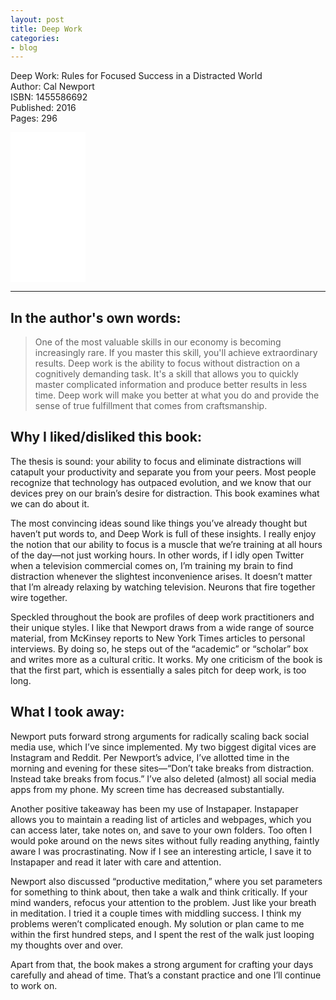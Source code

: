 ```yaml
---
layout: post
title: Deep Work
categories:
- blog
---
```


Deep Work: Rules for Focused Success in a Distracted World  
Author: Cal Newport  
ISBN: 1455586692  
Published: 2016  
Pages: 296  
<iframe style="width:120px;height:240px;" marginwidth="0" marginheight="0" scrolling="no" frameborder="0" src="//ws-na.amazon-adsystem.com/widgets/q?ServiceVersion=20070822&OneJS=1&Operation=GetAdHtml&MarketPlace=US&source=ac&ref=tf_til&ad_type=product_link&tracking_id=tmstsn-20&marketplace=amazon&region=US&placement=1455586692&asins=1455586692&linkId=ee2536bc1b047621ad71cb19b24a9789&show_border=false&link_opens_in_new_window=false&price_color=161925&title_color=235789&bg_color=ffffff">
    </iframe>
    
---

## In the author's own words:

> One of the most valuable skills in our economy is becoming increasingly rare. If you master this skill, you'll achieve extraordinary results. Deep work is the ability to focus without distraction on a cognitively demanding task. It's a skill that allows you to quickly master complicated information and produce better results in less time. Deep work will make you better at what you do and provide the sense of true fulfillment that comes from craftsmanship.

## Why I liked/disliked this book:

The thesis is sound: your ability to focus and eliminate distractions will catapult your productivity and separate you from your peers. Most people recognize that technology has outpaced evolution, and we know that our devices prey on our brain’s desire for distraction. This book examines what we can do about it.

The most convincing ideas sound like things you’ve already thought but haven’t put words to, and Deep Work is full of these insights. I really enjoy the notion that our ability to focus is a muscle that we’re training at all hours of the day—not just working hours. In other words, if I idly open Twitter when a television commercial comes on, I’m training my brain to find distraction whenever the slightest inconvenience arises. It doesn’t matter that I’m already relaxing by watching television. Neurons that fire together wire together.

Speckled throughout the book are profiles of deep work practitioners and their unique styles. I like that Newport draws from a wide range of source material, from McKinsey reports to New York Times articles to personal interviews. By doing so, he steps out of the “academic” or “scholar” box and writes more as a cultural critic. It works. My one criticism of the book is that the first part, which is essentially a sales pitch for deep work, is too long.

## What I took away:

Newport puts forward strong arguments for radically scaling back social media use, which I’ve since implemented. My two biggest digital vices are Instagram and Reddit. Per Newport’s advice, I’ve allotted time in the morning and evening for these sites—“Don’t take breaks from distraction. Instead take breaks from focus.” I’ve also deleted (almost) all social media apps from my phone. My screen time has decreased substantially.

Another positive takeaway has been my use of Instapaper. Instapaper allows you to maintain a reading list of articles and webpages, which you can access later, take notes on, and save to your own folders. Too often I would poke around on the news sites without fully reading anything, faintly aware I was procrastinating. Now if I see an interesting article, I save it to Instapaper and read it later with care and attention. 

Newport also discussed “productive meditation,” where you set parameters for something to think about, then take a walk and think critically. If your mind wanders, refocus your attention to the problem. Just like your breath in meditation. I tried it a couple times with middling success. I think my problems weren’t complicated enough. My solution or plan came to me within the first hundred steps, and I spent the rest of the walk just looping my thoughts over and over.

Apart from that, the book makes a strong argument for crafting your days carefully and ahead of time. That’s a constant practice and one I’ll continue to work on.
